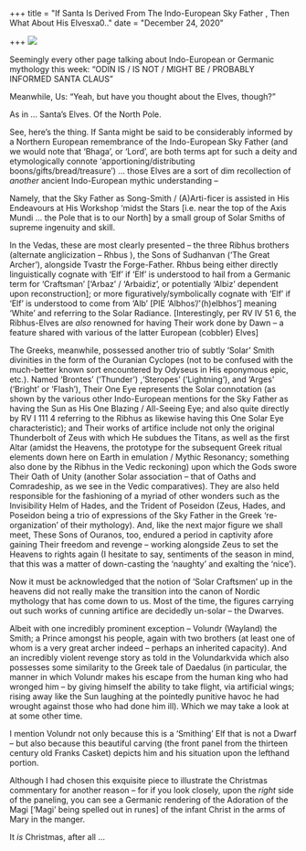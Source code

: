 +++
title = "If Santa Is Derived From The Indo-European Sky Father , Then What About His Elvesxa0.."
date = "December 24, 2020"

+++
![](https://aryaakasha.files.wordpress.com/2020/12/franks-casket-front.jpg?w=800)

Seemingly every other page talking about Indo-European or Germanic
mythology this week: “ODIN IS / IS NOT / MIGHT BE / PROBABLY INFORMED
SANTA CLAUS”

Meanwhile, Us: “Yeah, but have you thought about the Elves, though?”

As in … Santa’s Elves. Of the North Pole.

See, here’s the thing. If Santa might be said to be considerably
informed by a Northern European remembrance of the Indo-European Sky
Father (and we would note that ‘Bhaga’, or ‘Lord’, are both terms apt
for such a deity and etymologically connote ‘apportioning/distributing
boons/gifts/bread/treasure’) … those Elves are a sort of dim
recollection of *another* ancient Indo-European mythic understanding –

Namely, that the Sky Father as Song-Smith / (A)Arti-ficer is assisted in
His Endeavours at His Workshop ‘midst the Stars \[i.e. near the top of
the Axis Mundi … the Pole that is to our North\] by a small group of
Solar Smiths of supreme ingenuity and skill.

In the Vedas, these are most clearly presented – the three Ribhus
brothers (alternate anglicization – Rhbus ), the Sons of Sudhanvan (‘The
Great Archer’), alongside Tvastr the Forge-Father. Rhbus being either
directly linguistically cognate with ‘Elf’ if ‘Elf’ is understood to
hail from a Germanic term for ‘Craftsman’ \[‘Arbaz’ / ‘Arbaidiz’, or
potentially ‘Albiz’ dependent upon reconstruction\]; or more
figuratively/symbolically cognate with ‘Elf’ if ‘Elf’ is understood to
come from ‘Alb’ \[PIE ‘Albhos’/'(h)elbhos’\] meaning ‘White’ and
referring to the Solar Radiance. \[Interestingly, per RV IV 51 6, the
Ribhus-Elves are *also* renowned for having Their work done by Dawn – a
feature shared with various of the latter European (cobbler) Elves\]

The Greeks, meanwhile, possessed another trio of subtly ‘Solar’ Smith
divinities in the form of the Ouranian Cyclopes (not to be confused with
the much-better known sort encountered by Odyseus in His eponymous epic,
etc.). Named ‘Brontes’ (‘Thunder’) ,‘Steropes’ (‘Lightning’), and
‘Arges’ (‘Bright’ or ‘Flash’), Their One Eye represents the Solar
connotation (as shown by the various other Indo-European mentions for
the Sky Father as having the Sun as His One Blazing / All-Seeing Eye;
and also quite directly by RV I 111 4 referring to the Ribhus as
likewise having this One Solar Eye characteristic); and Their works of
artifice include not only the original Thunderbolt of Zeus with which He
subdues the Titans, as well as the first Altar (amidst the Heavens, the
prototype for the subsequent Greek ritual elements down here on Earth in
emulation / Mythic Resonancy; something also done by the Ribhus in the
Vedic reckoning) upon which the Gods swore Their Oath of Unity (another
Solar association – that of Oaths and Comradeship, as we see in the
Vedic comparatives). They are also held responsible for the fashioning
of a myriad of other wonders such as the Invisibility Helm of Hades, and
the Trident of Poseidon (Zeus, Hades, and Poseidon being a trio of
expressions of the Sky Father in the Greek ‘re-organization’ of their
mythology). And, like the next major figure we shall meet, These Sons of
Ouranos, too, endured a period in captivity afore gaining Their freedom
and revenge – working alongside Zeus to set the Heavens to rights again
(I hesitate to say, sentiments of the season in mind, that this was a
matter of down-casting the ‘naughty’ and exalting the ‘nice’).

Now it must be acknowledged that the notion of ‘Solar Craftsmen’ up in
the heavens did not really make the transition into the canon of Nordic
mythology that has come down to us. Most of the time, the figures
carrying out such works of cunning artifice are decidedly un-solar – the
Dwarves.

Albeit with one incredibly prominent exception – Volundr (Wayland) the
Smith; a Prince amongst his people, again with two brothers (at least
one of whom is a very great archer indeed – perhaps an inherited
capacity). And an incredibly violent revenge story as told in the
Volundarkvida which also possesses some similarity to the Greek tale of
Daedalus (in particular, the manner in which Volundr makes his escape
from the human king who had wronged him – by giving himself the ability
to take flight, via artificial wings; rising away like the Sun laughing
at the pointedly punitive havoc he had wrought against those who had
done him ill). Which we may take a look at at some other time.

I mention Volundr not only because this is a ‘Smithing’ Elf that is not
a Dwarf – but also because this beautiful carving (the front panel from
the thirteen century old Franks Casket) depicts him and his situation
upon the lefthand portion.

Although I had chosen this exquisite piece to illustrate the Christmas
commentary for another reason – for if you look closely, upon the
*right* side of the paneling, you can see a Germanic rendering of the
Adoration of the Magi \[‘Magi’ being spelled out in runes\] of the
infant Christ in the arms of Mary in the manger.

It *is* Christmas, after all …
